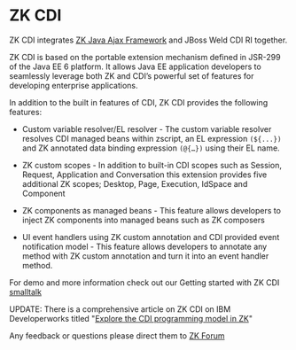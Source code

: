# ZK CDI #
ZK CDI integrates [ZK Java Ajax Framework](http://www.zkoss.org) and JBoss Weld CDI RI together.

ZK CDI is based on the portable extension mechanism defined in JSR-299 of the Java EE 6 platform. It allows Java EE application developers to seamlessly leverage both ZK and CDI’s powerful set of features for developing enterprise applications.

In addition to the built in features of CDI, ZK CDI provides the following features:

  * Custom variable resolver/EL resolver - The custom variable resolver resolves CDI managed beans within zscript, an EL expression `(${...})` and ZK annotated data binding expression `(@{…})` using their EL name.

  * ZK custom scopes - In addition to built-in CDI scopes such as Session, Request, Application and Conversation this extension provides five additional ZK scopes; Desktop, Page, Execution, IdSpace and Component

  * ZK components as managed beans - This feature allows developers to inject ZK components into managed beans such as ZK composers

  * UI event handlers using ZK custom annotation and CDI provided event notification model - This feature allows developers to annotate any method with ZK custom annotation and turn it into an event handler method.

For demo and more information check out our Getting started with ZK CDI  [smalltalk](http://docs.zkoss.org/wiki/Getting_started_with_ZK_CDI)

UPDATE: There is a comprehensive article on ZK CDI on IBM Developerworks titled "[Explore the CDI programming model in ZK](https://www.ibm.com/developerworks/web/library/wa-aj-zkcdi/)"

Any feedback or questions please direct them to [ZK Forum](http://www.zkoss.org/forum)